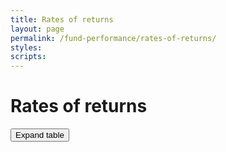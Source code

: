 ```yaml
---
title: Rates of returns
layout: page
permalink: /fund-performance/rates-of-returns/
styles:
scripts:
---
```

# Rates of returns

<div id="data-table" class="usa-grid-full usa-layout-docs-main_content">
<div class="usa-width-one-whole" markdown="1">
  <section class="rates-of-returns">
  <div class="table-view">
  <button class="usa-button-secondary" onClick="alert('This button should toggleClass .usa-grid-full from div#data-table. Toggle button text to read Collapse table and change icon to <i class=far fa-compress-wide></i>');">
    Expand table <i class="fal fa-expand-wide"></i></button></div>
    <!-- This button should toggleClass .usa-grid-full from div#data-table -->
  <div id="dynamic-share-price-table" class="table-side-scroll">
  </div>
  </section>

</div> <!-- END div.usa-width-one-whole -->
</div> <!-- END div.usa-grid-full -->
